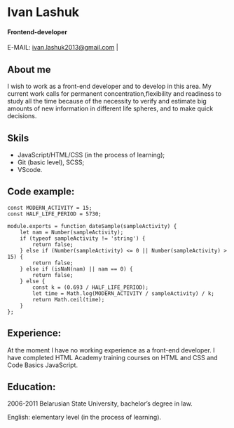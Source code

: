 # __Ivan Lashuk__
 
#### Frontend-developer
 
E-MAIL: ivan.lashuk2013@gmail.com	|  	
 
## About me
I wish to work as a front-end developer and to develop in this area. My current work  calls for permanent concentration,flexibility and readiness to study all the time because of the necessity to verify and estimate big amounts of new information in different life spheres, and to make quick decisions.
 
 
## Skils
 
* JavaScript/HTML/CSS (in the process of learning);
* Git (basic level), SCSS;
* VScode.
## Сode example:
```
const MODERN_ACTIVITY = 15;
const HALF_LIFE_PERIOD = 5730;

module.exports = function dateSample(sampleActivity) {
    let nam = Number(sampleActivity);
    if (typeof sampleActivity != 'string') {
        return false;
    } else if (Number(sampleActivity) <= 0 || Number(sampleActivity) > 15) {
        return false;
    } else if (isNaN(nam) || nam == 0) {
        return false;
    } else {
        const k = (0.693 / HALF_LIFE_PERIOD);
        let time = Math.log(MODERN_ACTIVITY / sampleActivity) / k;
        return Math.ceil(time);
    }
};
```
## Experience:
At the moment I have no working experience as a front-end developer. I have completed HTML Academy training courses on HTML and CSS and Code Basics JavaSсript.
 
## Education:
2006-2011 Belarusian State University, bachelor’s degree in law.
 
English: elementary level (in the process of learning).